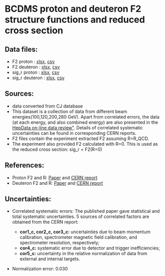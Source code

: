 # BCDMS proton and deuteron F2 structure functions and reduced cross section

## Data files: 
  * F2       proton   : [xlsx](../data/JAM/10016.xlsx), [csv](../data/JAM/csv/10016.csv)   
  * F2       deuteron : [xlsx](../data/JAM/10017.xlsx), [csv](../data/JAM/csv/10017.csv)   
  * sig_r    proton   : [xlsx](../data/JAM/10018.xlsx), [csv](../data/JAM/csv/10018.csv)   
  * sig_r    deuteron : [xlsx](../data/JAM/10019.xlsx), [csv](../data/JAM/csv/10019.csv)  

## Sources:
  * data converted from CJ database
  * This dataset is a collection of data from different beam energies(100,120,200,280 GeV). Apart from correlated errors, the data (at each energy, and also combined energy) are also presented in the [HepData on-line data review"](http://hepdata.cedar.ac.uk/review/f2/BCDMS.shtml). Details of correlated systematic uncertainties can be found in corresponding CERN reports.
  * F2 files contain the experiment extracted F2 assuming R=R_QCD.
  * The experiment also provided F2 calculated with R=0. This is used as the reduced cross section:  sig_r = F2(R=0)

## References:
  * Proton F2 and R: [Paper](https://inspirehep.net/record/276661?ln=en)
  and [CERN report](http://cds.cern.ch/record/185732/files/cer-000097167.pdf) 
  * Deuteron F2 and R: [Paper](https://inspirehep.net/record/285497?ln=en)
  and [CERN report](http://cds.cern.ch/record/203765/files/199001439.pdf)
  

## Uncertainties:
* Correlated systematic errors:
  The published paper gave statistical and total systematic uncertainties. 5 sources of correlated factors are obtained from the CERN report: 
  * __cor1_c, cor2_c, cor3_c:__ uncertainties due to beam momentum calibration, spectrometer magnetic field calibration, and spectrometer resolution, respectively;
  * __cor4_c:__  systematic error due to detector and trigger inefficiencies;
  * __cor5_c:__  uncertainty in the relative normalization of data from external and internal targets.

* Normalization error: 0.030

